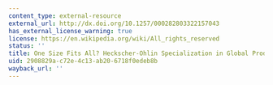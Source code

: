 ```yaml
---
content_type: external-resource
external_url: http://dx.doi.org/10.1257/000282803322157043
has_external_license_warning: true
license: https://en.wikipedia.org/wiki/All_rights_reserved
status: ''
title: One Size Fits All? Heckscher-Ohlin Specialization in Global Production
uid: 2908829a-c72e-4c13-ab20-6718f0edeb8b
wayback_url: ''
---
```

